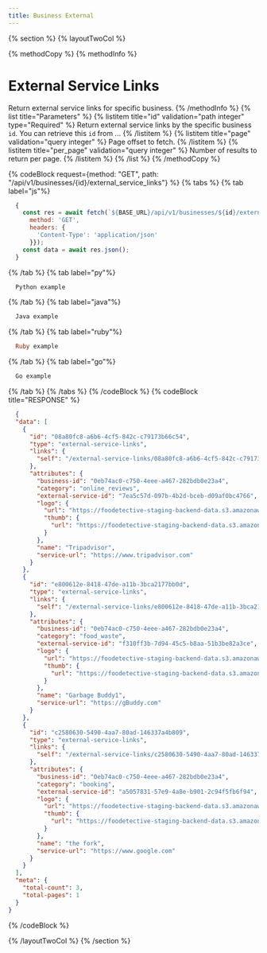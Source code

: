 ```yaml
---
title: Business External
---
```

{% section %}
{% layoutTwoCol %}

{% methodCopy %}
{% methodInfo %}
  # External Service Links
  Return external service links for specific business.
{% /methodInfo %}
{% list title="Parameters" %}
  {% listitem title="id" validation="path integer" type="Required" %}
  Return external service links by the specific business `id`. You can retrieve this `id` from ...
  {% /listitem %}
  {% listitem title="page" validation="query integer" %}
  Page offset to fetch.
  {% /listitem %}
  {% listitem title="per_page" validation="query integer" %}
  Number of results to return per page.
  {% /listitem %}
{% /list %}
{% /methodCopy %}

{% codeBlock request={method: "GET", path: "/api/v1/businesses/{id}/external_service_links"} %}
{% tabs %}
  {% tab label="js"%}
  ```js
    {
      const res = await fetch(`${BASE_URL}/api/v1/businesses/${id}/external_service_links`, {
        method: 'GET',
        headers: {
          'Content-Type': 'application/json'
        }});
      const data = await res.json();
    }
  ```
  {% /tab %}
  {% tab label="py"%}
  ```py
    Python example
  ```
  {% /tab %}
  {% tab label="java"%}
  ```java
    Java example
  ```
  {% /tab %}
  {% tab label="ruby"%}
  ```ruby
    Ruby example
  ```
  {% /tab %}
  {% tab label="go"%}
  ```go
    Go example
  ```
  {% /tab %}
{% /tabs %}
{% /codeBlock %}
{% codeBlock title="RESPONSE" %}
  ```json
    {
    "data": [
      {
        "id": "08a80fc8-a6b6-4cf5-842c-c79173b66c54",
        "type": "external-service-links",
        "links": {
          "self": "/external-service-links/08a80fc8-a6b6-4cf5-842c-c79173b66c54"
        },
        "attributes": {
          "business-id": "0eb74ac0-c750-4eee-a467-282bdb0e23a4",
          "category": "online_reviews",
          "external-service-id": "7ea5c57d-097b-4b2d-bceb-d09af0bc4766",
          "logo": {
            "url": "https://foodetective-staging-backend-data.s3.amazonaws.com/uploads/external_service/logo/7ea5c57d-097b-4b2d-bceb-d09af0bc4766/3411e12e-e934-4e49-b987-c65be06308fe.jpeg",
            "thumb": {
              "url": "https://foodetective-staging-backend-data.s3.amazonaws.com/uploads/external_service/logo/7ea5c57d-097b-4b2d-bceb-d09af0bc4766/thumb_3411e12e-e934-4e49-b987-c65be06308fe.jpeg"
            }
          },
          "name": "Tripadvisor",
          "service-url": "https://www.tripadvisor.com"
        }
      },
      {
        "id": "e800612e-8418-47de-a11b-3bca2177bb0d",
        "type": "external-service-links",
        "links": {
          "self": "/external-service-links/e800612e-8418-47de-a11b-3bca2177bb0d"
        },
        "attributes": {
          "business-id": "0eb74ac0-c750-4eee-a467-282bdb0e23a4",
          "category": "food_waste",
          "external-service-id": "f310ff3b-7d94-45c5-b8aa-51b3be82a3ce",
          "logo": {
            "url": "https://foodetective-staging-backend-data.s3.amazonaws.com/uploads/external_service/logo/f310ff3b-7d94-45c5-b8aa-51b3be82a3ce/c8718174-cbd3-4203-9e67-fc08c48aa70a.png",
            "thumb": {
              "url": "https://foodetective-staging-backend-data.s3.amazonaws.com/uploads/external_service/logo/f310ff3b-7d94-45c5-b8aa-51b3be82a3ce/thumb_c8718174-cbd3-4203-9e67-fc08c48aa70a.png"
            }
          },
          "name": "Garbage Buddy1",
          "service-url": "https://gBuddy.com"
        }
      },
      {
        "id": "c2580630-5490-4aa7-80ad-146337a4b809",
        "type": "external-service-links",
        "links": {
          "self": "/external-service-links/c2580630-5490-4aa7-80ad-146337a4b809"
        },
        "attributes": {
          "business-id": "0eb74ac0-c750-4eee-a467-282bdb0e23a4",
          "category": "booking",
          "external-service-id": "a5057831-57e9-4a8e-b901-2c94f5fb6f94",
          "logo": {
            "url": "https://foodetective-staging-backend-data.s3.amazonaws.com/uploads/external_service/logo/a5057831-57e9-4a8e-b901-2c94f5fb6f94/22cda137-14b3-40f0-9a40-51145e0f86c8.jpeg",
            "thumb": {
              "url": "https://foodetective-staging-backend-data.s3.amazonaws.com/uploads/external_service/logo/a5057831-57e9-4a8e-b901-2c94f5fb6f94/thumb_22cda137-14b3-40f0-9a40-51145e0f86c8.jpeg"
            }
          },
          "name": "the fork",
          "service-url": "https://www.google.com"
        }
      }
    ],
    "meta": {
      "total-count": 3,
      "total-pages": 1
    }
  }
  ```
{% /codeBlock %}  

{% /layoutTwoCol %}
{% /section %}